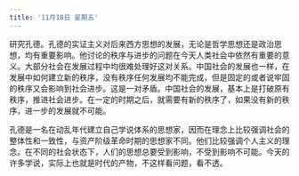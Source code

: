 ```yaml
---
title: '11月18日 星期五'
---
```


研究孔德。孔德的实证主义对后来西方思想的发展，无论是哲学思想还是政治思想，均有重要影响。他讨论的秩序与进步的问题在今天人类社会中依然有重要的意义。大部分社会在发展过程中均很难处理好这对关系。中国社会的发展也一样，在发展中如何建立新的秩序，没有秩序任何发展均不能完成，但是固定的或者说牢固的秩序又会影响到社会进步。这是一对矛盾。中国社会的发展，基本上是打破原有秩序，推进社会进步。在一定的时期之后，就需要有新的秩序了，如果没有新的秩序，进一步的发展就不可能。

孔德是一名在动乱年代建立自己学说体系的思想家，因而在理念上比较强调社会的整体性和一致性，与资产阶级革命时期的思想家不同。他们比较强调个人主义的理念。在不同的社会状态下，人们的思想总要受到影响，不受到影响不可能。今天的许多学说，实际上也就是时代的产物，不这样看问题，看不透。

